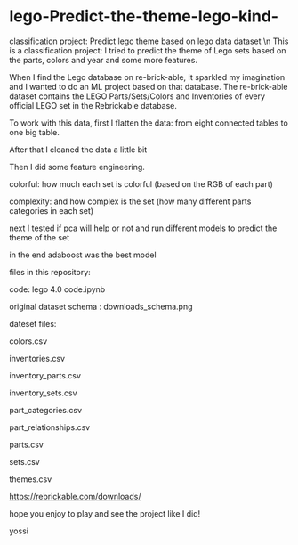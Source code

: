# lego-Predict-the-theme-lego-kind-
classification project: Predict lego theme based on lego data dataset
\n
This is a classification project:  I tried to predict the theme of Lego sets based on the parts, colors and year and some more features.

When I find the Lego database on re-brick-able, It sparkled my imagination and I wanted to do an ML project based on that database.
The re-brick-able dataset contains the LEGO Parts/Sets/Colors and Inventories of every official LEGO set in the Rebrickable database.

To work with this data, first I flatten the data: from eight connected tables to one big table.

After that I cleaned the data a little bit

Then I did some feature engineering.

colorful: how much each set is colorful (based on the RGB of each part)

complexity:  and how complex is the set (how many different parts categories in each set)

next I tested if pca will help or not and run different models to predict the theme of the set

in the end adaboost was the best model

files in this repository:

code: lego 4.0 code.ipynb 

original dataset schema : downloads_schema.png

dateset files:

colors.csv

inventories.csv

inventory_parts.csv

inventory_sets.csv

part_categories.csv

part_relationships.csv

parts.csv

sets.csv

themes.csv

https://rebrickable.com/downloads/ 

hope you enjoy to play and see the project like I did!

yossi
